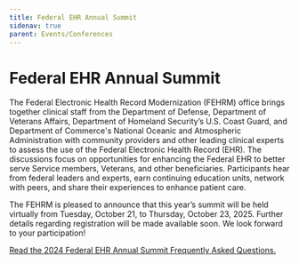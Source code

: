 ```yaml
---
title: Federal EHR Annual Summit
sidenav: true
parent: Events/Conferences
---
```

# Federal EHR Annual Summit

The Federal Electronic Health Record Modernization (FEHRM) office brings together clinical staff from the Department of Defense, Department of Veterans Affairs,  Department of Homeland Security’s U.S. Coast Guard, and Department of Commerce's National Oceanic and Atmospheric Administration with community providers and other leading clinical experts to assess the use of the Federal Electronic Health Record (EHR). The discussions focus on opportunities for enhancing the Federal EHR to better serve Service members, Veterans, and other beneficiaries. Participants hear from federal leaders and experts, earn continuing education units, network with peers, and share their experiences to enhance patient care.

The FEHRM is pleased to announce that this year’s summit will be held virtually from Tuesday, October 21, to Thursday, October 23, 2025. Further details regarding registration will be made available soon. We look forward to your participation!

[Read the 2024 Federal EHR Annual Summit Frequently Asked Questions.](/2024-federal-electronic-health-record-ehr-annual-summit-sessions-frequently-asked-questions/)
